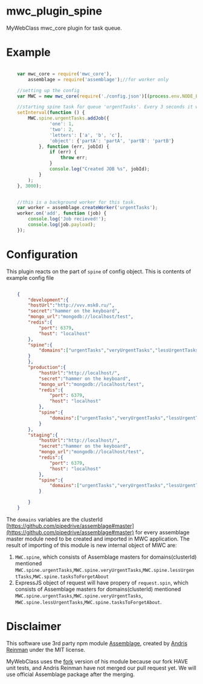 mwc_plugin_spine
=================

MyWebClass mwc_core plugin for task queue.


Example
=================

```javascript

    var mwc_core = require('mwc_core'),
        assemblage = require('assemblage');//for worker only

    //setting up the config
    var MWC = new mwc_core(require('./config.json')[(process.env.NODE_ENV) ? (process.env.NODE_ENV) : 'development']);

    //starting spine task for queue 'urgentTasks'. Every 3 seconds it will emit the tasks
    setInterval(function () {
        MWC.spine.urgentTasks.addJob({
                'one': 1,
                'two': 2,
                'letters': ['a', 'b', 'c'],
                'object': {'partA': 'partA', 'partB': 'partB'}
            }, function (err, jobId) {
                if (err) {
                    throw err;
                }
                console.log("Created JOB %s", jobId);
            }
        );
    }, 3000);


    //this is a background worker for this task.
    var worker = assemblage.createWorker('urgentTasks');
    worker.on('add', function (job) {
        console.log('Job recieved!');
        console.log(job.payload);
    });


```

Configuration
=================
This plugin reacts on the part of `spine` of config object.
This is contents of example config file

```json

    {
        "development":{
        "hostUrl":"http://vvv.msk0.ru/",
        "secret":"hammer on the keyboard",
        "mongo_url":"mongodb://localhost/test",
        "redis":{
            "port": 6379,
            "host": "localhost"
        },
        "spine":{
            "domains":["urgentTasks","veryUrgentTasks","lessUrgentTasks","tasksToForgetAbout"]
        }
        },
        "production":{
            "hostUrl":"http://localhost/",
            "secret":"hammer on the keyboard",
            "mongo_url":"mongodb://localhost/test",
            "redis":{
                "port": 6379,
                "host": "localhost"
            },
            "spine":{
                "domains":["urgentTasks","veryUrgentTasks","lessUrgentTasks","tasksToForgetAbout"]
            }
        },
        "staging":{
            "hostUrl":"http://localhost/",
            "secret":"hammer on the keyboard",
            "mongo_url":"mongodb://localhost/test",
            "redis":{
                "port": 6379,
                "host": "localhost"
            },
            "spine":{
                "domains":["urgentTasks","veryUrgentTasks","lessUrgentTasks","tasksToForgetAbout"]
            }

        }
    }

```

The `domains` variables are the clusterId [https://github.com/pipedrive/assemblage#master](https://github.com/pipedrive/assemblage#master)
for every assemblage master module need to be created and imported in MWC application.
The result of importing of this module is new internal object of MWC are:

1. `MWC.spine`, which consists of Assemblage masters for domains(clusterId) mentioned
   `MWC.spine.urgentTasks`,`MWC.spine.veryUrgentTasks`,`MWC.spine.lessUrgentTasks`,`MWC.spine.tasksToForgetAbout`
2. ExpressJS object of request will have propery of `request.spin`, which consists of Assemblage
masters for domains(clusterId) mentioned `MWC.spine.urgentTasks`,`MWC.spine.veryUrgentTasks`,
`MWC.spine.lessUrgentTasks`,`MWC.spine.tasksToForgetAbout`.








Disclaimer
=================
This software use 3rd party npm module [Assemblage](https://github.com/pipedrive/assemblage), created by [Andris Reinman](https://github.com/andris9)
under the MIT license.

MyWebClass uses the [fork](https://github.com/mywebclass/assemblage/) version of his module because our fork HAVE
unit tests, and Andris Reinman have not merged our pull request yet.
We will use official Assemblage package after the merging.
